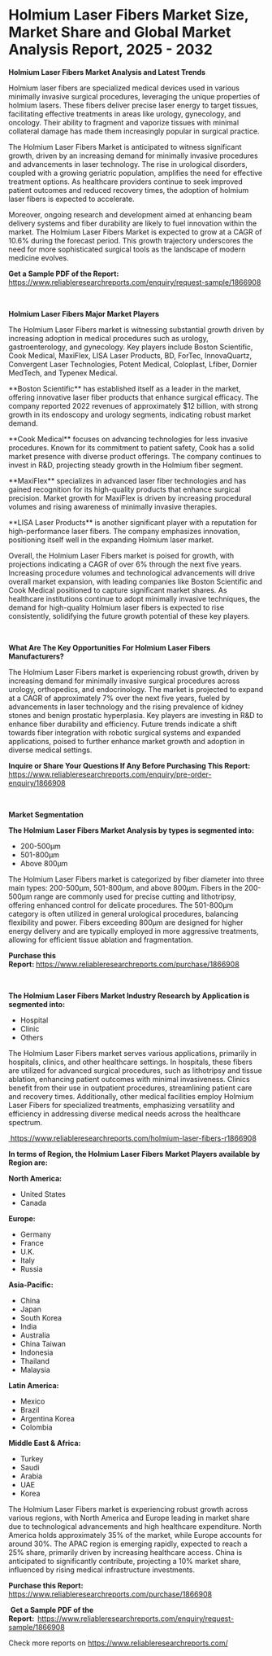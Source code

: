 <p><h1>Holmium Laser Fibers Market Size, Market Share and Global Market Analysis Report, 2025 - 2032</h1></p><p><strong>Holmium Laser Fibers Market Analysis and Latest Trends</strong></p>
<p><p>Holmium laser fibers are specialized medical devices used in various minimally invasive surgical procedures, leveraging the unique properties of holmium lasers. These fibers deliver precise laser energy to target tissues, facilitating effective treatments in areas like urology, gynecology, and oncology. Their ability to fragment and vaporize tissues with minimal collateral damage has made them increasingly popular in surgical practice.</p><p>The Holmium Laser Fibers Market is anticipated to witness significant growth, driven by an increasing demand for minimally invasive procedures and advancements in laser technology. The rise in urological disorders, coupled with a growing geriatric population, amplifies the need for effective treatment options. As healthcare providers continue to seek improved patient outcomes and reduced recovery times, the adoption of holmium laser fibers is expected to accelerate.</p><p>Moreover, ongoing research and development aimed at enhancing beam delivery systems and fiber durability are likely to fuel innovation within the market. The Holmium Laser Fibers Market is expected to grow at a CAGR of 10.6% during the forecast period. This growth trajectory underscores the need for more sophisticated surgical tools as the landscape of modern medicine evolves.</p></p>
<p><strong>Get a Sample PDF of the Report:&nbsp;</strong> <a href="https://www.reliableresearchreports.com/enquiry/request-sample/1866908?utm_campaign=2244&utm_medium=2&utm_source=Github&utm_content=ia&utm_term=04032025&utm_id=holmium-laser-fibers">https://www.reliableresearchreports.com/enquiry/request-sample/1866908</a></p>
<p>&nbsp;</p>
<p><strong>Holmium Laser Fibers Major Market Players</strong></p>
<p><p>The Holmium Laser Fibers market is witnessing substantial growth driven by increasing adoption in medical procedures such as urology, gastroenterology, and gynecology. Key players include Boston Scientific, Cook Medical, MaxiFlex, LISA Laser Products, BD, ForTec, InnovaQuartz, Convergent Laser Technologies, Potent Medical, Coloplast, Lfiber, Dornier MedTech, and Typenex Medical.</p><p>**Boston Scientific** has established itself as a leader in the market, offering innovative laser fiber products that enhance surgical efficacy. The company reported 2022 revenues of approximately $12 billion, with strong growth in its endoscopy and urology segments, indicating robust market demand.</p><p>**Cook Medical** focuses on advancing technologies for less invasive procedures. Known for its commitment to patient safety, Cook has a solid market presence with diverse product offerings. The company continues to invest in R&D, projecting steady growth in the Holmium fiber segment.</p><p>**MaxiFlex** specializes in advanced laser fiber technologies and has gained recognition for its high-quality products that enhance surgical precision. Market growth for MaxiFlex is driven by increasing procedural volumes and rising awareness of minimally invasive therapies.</p><p>**LISA Laser Products** is another significant player with a reputation for high-performance laser fibers. The company emphasizes innovation, positioning itself well in the expanding Holmium laser market.</p><p>Overall, the Holmium Laser Fibers market is poised for growth, with projections indicating a CAGR of over 6% through the next five years. Increasing procedure volumes and technological advancements will drive overall market expansion, with leading companies like Boston Scientific and Cook Medical positioned to capture significant market shares. As healthcare institutions continue to adopt minimally invasive techniques, the demand for high-quality Holmium laser fibers is expected to rise consistently, solidifying the future growth potential of these key players.</p></p>
<p>&nbsp;</p>
<p><strong>What Are The Key Opportunities For Holmium Laser Fibers Manufacturers?</strong></p>
<p><p>The Holmium Laser Fibers market is experiencing robust growth, driven by increasing demand for minimally invasive surgical procedures across urology, orthopedics, and endocrinology. The market is projected to expand at a CAGR of approximately 7% over the next five years, fueled by advancements in laser technology and the rising prevalence of kidney stones and benign prostatic hyperplasia. Key players are investing in R&D to enhance fiber durability and efficiency. Future trends indicate a shift towards fiber integration with robotic surgical systems and expanded applications, poised to further enhance market growth and adoption in diverse medical settings.</p></p>
<p><strong>Inquire or Share Your Questions If Any Before Purchasing This Report:</strong> <a href="https://www.reliableresearchreports.com/enquiry/pre-order-enquiry/1866908?utm_campaign=2244&utm_medium=2&utm_source=Github&utm_content=ia&utm_term=04032025&utm_id=holmium-laser-fibers">https://www.reliableresearchreports.com/enquiry/pre-order-enquiry/1866908</a></p>
<p>&nbsp;</p>
<p><strong>Market Segmentation</strong></p>
<p><strong>The Holmium Laser Fibers Market Analysis by types is segmented into:</strong></p>
<p><ul><li>200-500µm</li><li>501-800µm</li><li>Above 800µm</li></ul></p>
<p><p>The Holmium Laser Fibers market is categorized by fiber diameter into three main types: 200-500µm, 501-800µm, and above 800µm. Fibers in the 200-500µm range are commonly used for precise cutting and lithotripsy, offering enhanced control for delicate procedures. The 501-800µm category is often utilized in general urological procedures, balancing flexibility and power. Fibers exceeding 800µm are designed for higher energy delivery and are typically employed in more aggressive treatments, allowing for efficient tissue ablation and fragmentation.</p></p>
<p><strong>Purchase this Report:&nbsp;</strong><a href="https://www.reliableresearchreports.com/purchase/1866908?utm_campaign=2244&utm_medium=2&utm_source=Github&utm_content=ia&utm_term=04032025&utm_id=holmium-laser-fibers">https://www.reliableresearchreports.com/purchase/1866908</a></p>
<p>&nbsp;</p>
<p><strong>The Holmium Laser Fibers Market Industry Research by Application is segmented into:</strong></p>
<p><ul><li>Hospital</li><li>Clinic</li><li>Others</li></ul></p>
<p><p>The Holmium Laser Fibers market serves various applications, primarily in hospitals, clinics, and other healthcare settings. In hospitals, these fibers are utilized for advanced surgical procedures, such as lithotripsy and tissue ablation, enhancing patient outcomes with minimal invasiveness. Clinics benefit from their use in outpatient procedures, streamlining patient care and recovery times. Additionally, other medical facilities employ Holmium Laser Fibers for specialized treatments, emphasizing versatility and efficiency in addressing diverse medical needs across the healthcare spectrum.</p></p>
<p><a href="https://www.reliableresearchreports.com/holmium-laser-fibers-r1866908?utm_campaign=2244&utm_medium=2&utm_source=Github&utm_content=ia&utm_term=04032025&utm_id=holmium-laser-fibers">&nbsp;https://www.reliableresearchreports.com/holmium-laser-fibers-r1866908</a></p>
<p><strong>In terms of Region, the Holmium Laser Fibers Market Players available by Region are:</strong></p>
<p>
    <p> <strong> North America: </strong>
        <ul>
            <li>United States</li>
            <li>Canada</li>
        </ul>
        </p> 
    <p> <strong> Europe: </strong>
        <ul>
            <li>Germany</li>
            <li>France</li>
            <li>U.K.</li>
            <li>Italy</li>
            <li>Russia</li>
        </ul>
        </p> 
    <p> <strong> Asia-Pacific: </strong>
        <ul>
            <li>China</li>
            <li>Japan</li>
            <li>South Korea</li>
            <li>India</li>
            <li>Australia</li>
            <li>China Taiwan</li>
            <li>Indonesia</li>
            <li>Thailand</li>
            <li>Malaysia</li>
        </ul>
        </p> 
    <p> <strong> Latin America: </strong>
        <ul>
            <li>Mexico</li>
            <li>Brazil</li>
            <li>Argentina Korea</li>
            <li>Colombia</li>
        </ul>
        </p> 
    <p> <strong> Middle East & Africa: </strong>
        <ul>
            <li>Turkey</li>
            <li>Saudi</li>
            <li>Arabia</li>
            <li>UAE</li>
            <li>Korea</li>
        </ul>
    </p>
    </p>
<p><p>The Holmium Laser Fibers market is experiencing robust growth across various regions, with North America and Europe leading in market share due to technological advancements and high healthcare expenditure. North America holds approximately 35% of the market, while Europe accounts for around 30%. The APAC region is emerging rapidly, expected to reach a 25% share, primarily driven by increasing healthcare access. China is anticipated to significantly contribute, projecting a 10% market share, influenced by rising medical infrastructure investments.</p></p>
<p><strong>Purchase this Report: </strong><a href="https://www.reliableresearchreports.com/purchase/1866908?utm_campaign=2244&utm_medium=2&utm_source=Github&utm_content=ia&utm_term=04032025&utm_id=holmium-laser-fibers">https://www.reliableresearchreports.com/purchase/1866908</a></p>
<p>&nbsp;<strong>Get a Sample PDF of the Report:&nbsp;&nbsp;</strong><a href="https://www.reliableresearchreports.com/enquiry/request-sample/1866908?utm_campaign=2244&utm_medium=2&utm_source=Github&utm_content=ia&utm_term=04032025&utm_id=holmium-laser-fibers">https://www.reliableresearchreports.com/enquiry/request-sample/1866908</a></p>
<p><strong></strong></p>
<p>Check more reports on <a href="https://www.reliableresearchreports.com/?utm_campaign=2244&utm_medium=2&utm_source=Github&utm_content=ia&utm_term=04032025&utm_id=holmium-laser-fibers">https://www.reliableresearchreports.com/</a></p>